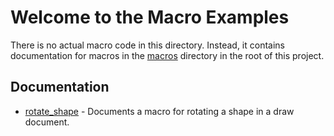 # Welcome to the Macro Examples

There is no actual macro code in this directory.
Instead, it contains documentation for macros in the [macros](../macro/) directory in the root of this project.

## Documentation

- [rotate_shape](./rotate_shape/) - Documents a macro for rotating a shape in a draw document.

